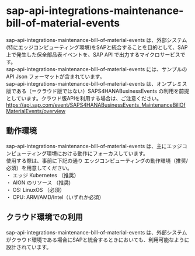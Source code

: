 # sap-api-integrations-maintenance-bill-of-material-events     
sap-api-integrations-maintenance-bill-of-material-events は、外部システム(特にエッジコンピューティング環境)をSAPと統合することを目的として、SAP上で発生した保全部品表イベントを、SAP API で出力するマイクロサービスです。  
sap-api-integrations-maintenance-bill-of-material-events には、サンプルのAPI Json フォーマットが含まれています。  
sap-api-integrations-maintenance-bill-of-material-events は、オンプレミス版である（＝クラウド版ではない）SAPS4HANABusinessEvents の利用を前提としています。クラウド版APIを利用する場合は、ご注意ください。    
https://api.sap.com/event/SAPS4HANABusinessEvents_MaintenanceBillOfMaterialEvents/overview  

## 動作環境  
sap-api-integrations-maintenance-bill-of-material-events は、主にエッジコンピューティング環境における動作にフォーカスしています。  
使用する際は、事前に下記の通り エッジコンピューティングの動作環境（推奨/必須）を用意してください。  
・ エッジ Kubernetes （推奨）  
・ AION のリソース （推奨)  
・ OS: LinuxOS （必須）  
・ CPU: ARM/AMD/Intel（いずれか必須）  

## クラウド環境での利用  
sap-api-integrations-maintenance-bill-of-material-events は、外部システムがクラウド環境である場合にSAPと統合するときにおいても、利用可能なように設計されています。  
